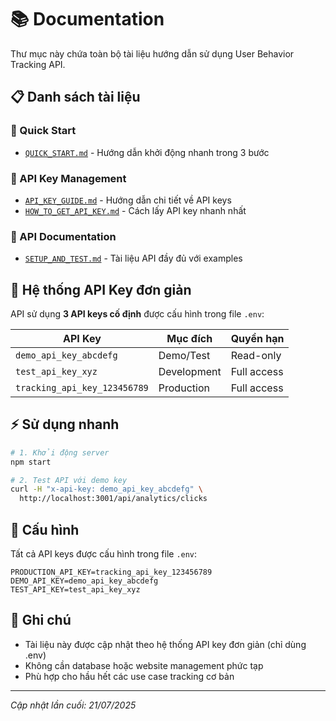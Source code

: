 # 📚 Documentation

Thư mục này chứa toàn bộ tài liệu hướng dẫn sử dụng User Behavior Tracking API.

## 📋 Danh sách tài liệu

### 🚀 Quick Start

- [`QUICK_START.md`](./QUICK_START.md) - Hướng dẫn khởi động nhanh trong 3 bước

### 🔑 API Key Management

- [`API_KEY_GUIDE.md`](./API_KEY_GUIDE.md) - Hướng dẫn chi tiết về API keys
- [`HOW_TO_GET_API_KEY.md`](./HOW_TO_GET_API_KEY.md) - Cách lấy API key nhanh nhất

### 📖 API Documentation

- [`SETUP_AND_TEST.md`](./SETUP_AND_TEST.md) - Tài liệu API đầy đủ với examples

## 🎯 Hệ thống API Key đơn giản

API sử dụng **3 API keys cố định** được cấu hình trong file `.env`:

| API Key                      | Mục đích    | Quyền hạn   |
| ---------------------------- | ----------- | ----------- |
| `demo_api_key_abcdefg`       | Demo/Test   | Read-only   |
| `test_api_key_xyz`           | Development | Full access |
| `tracking_api_key_123456789` | Production  | Full access |

## ⚡ Sử dụng nhanh

```bash
# 1. Khởi động server
npm start

# 2. Test API với demo key
curl -H "x-api-key: demo_api_key_abcdefg" \
  http://localhost:3001/api/analytics/clicks
```

## 🔧 Cấu hình

Tất cả API keys được cấu hình trong file `.env`:

```env
PRODUCTION_API_KEY=tracking_api_key_123456789
DEMO_API_KEY=demo_api_key_abcdefg
TEST_API_KEY=test_api_key_xyz
```

## 📝 Ghi chú

- Tài liệu này được cập nhật theo hệ thống API key đơn giản (chỉ dùng .env)
- Không cần database hoặc website management phức tạp
- Phù hợp cho hầu hết các use case tracking cơ bản

---

_Cập nhật lần cuối: 21/07/2025_
